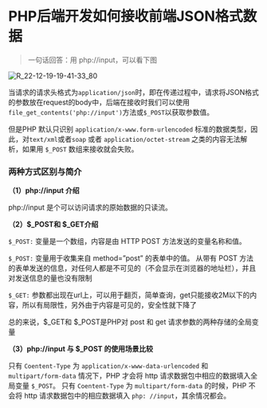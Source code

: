 # PHP后端开发如何接收前端JSON格式数据

> 一句话回答：用 php://input，可以看下图

![R_22-12-19-19-41-33_80](https://pic.shejibiji.com/i/2022/12/19/63a04df5a1fa8.jpg)

当请求的请求头格式为`application/json`时，即在传递过程中，请求将JSON格式的参数放在request的body中，后端在接收时我们可以使用`file_get_contents('php://input')`方法或`$_POST`以获取参数值。

但是PHP 默认只识别 `application/x-www.form-urlencoded` 标准的数据类型，因此，对`text/xml`或者`soap` 或者 `application/octet-stream` 之类的内容无法解析，如果用 `$_POST` 数组来接收就会失败。

### 两种方式区别与简介

**（1）php://input 介绍**

php://input 是个可以访问请求的原始数据的只读流。

**（2）$_POST和 $_GET介绍**

`$_POST:` 变量是一个数组，内容是由 HTTP POST 方法发送的变量名称和值。

`$_POST:` 变量用于收集来自 method=”post” 的表单中的值。
从带有 POST 方法的表单发送的信息，对任何人都是不可见的（不会显示在浏览器的地址栏），并且对发送信息的量也没有限制

`$_GET:` 参数都出现在url上，可以用于翻页，简单查询，get只能接收2M以下的内容，所以有局限性，另外由于内容是可见的，安全性就下降了

总的来说，$_GET和 $_POST是PHP对 post 和 get 请求参数的两种存储的全局变量

**（3）php://input 与 $_POST 的使用场景比较**

只有 `Coentent-Type` 为 `application/x-www-data-urlencoded` 和 `multipart/form-data` 情况下，PHP 才会将 http 请求数据包中相应的数据填入全局变量 `$_POST`。
只有 `Coentent-Type` 为 `multipart/form-data` 的时候，PHP 不会将 http 请求数据包中的相应数据填入 `php: //input`，其余情况都会。
